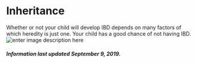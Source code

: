 <h1>Inheritance</h1>

Whether or not your child will develop IBD depends on many factors of which heredity is
just one. Your child has a good chance of not having IBD.
![enter image description here](https://github.com/tactica/pregnancy-ibd/blob/master/images/inheritance.png?raw=true)

<h5>Information last updated September 9, 2019.</h5>
